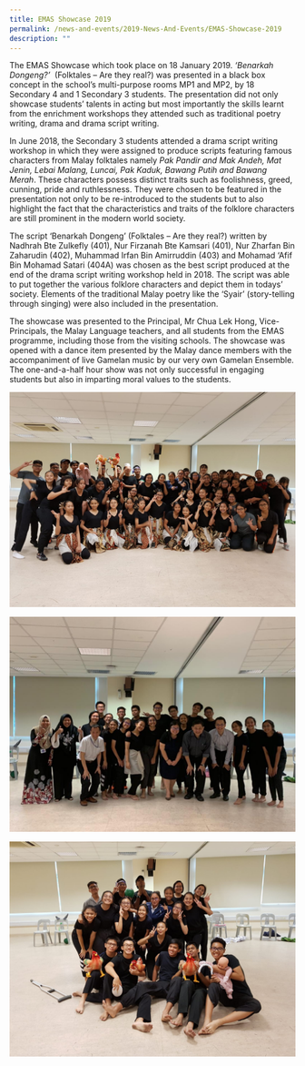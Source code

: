 ```yaml
---
title: EMAS Showcase 2019
permalink: /news-and-events/2019-News-And-Events/EMAS-Showcase-2019
description: ""
---
```



The EMAS Showcase which took place on 18 January 2019. _‘Benarkah Dongeng?’_  (Folktales – Are they real?) was presented in a black box concept in the school’s multi-purpose rooms MP1 and MP2, by 18 Secondary 4 and 1 Secondary 3 students. The presentation did not only showcase students’ talents in acting but most importantly the skills learnt from the enrichment workshops they attended such as traditional poetry writing, drama and drama script writing.  

  

In June 2018, the Secondary 3 students attended a drama script writing workshop in which they were assigned to produce scripts featuring famous characters from Malay folktales namely _Pak Pandir and Mak Andeh, Mat Jenin, Lebai Malang, Luncai, Pak Kaduk, Bawang Putih and Bawang Merah_. These characters possess distinct traits such as foolishness, greed, cunning, pride and ruthlessness. They were chosen to be featured in the presentation not only to be re-introduced to the students but to also highlight the fact that the characteristics and traits of the folklore characters are still prominent in the modern world society.

  

The script ‘Benarkah Dongeng’ (Folktales – Are they real?) written by Nadhrah Bte Zulkefly (401), Nur Firzanah Bte Kamsari (401), Nur Zharfan Bin Zaharudin (402), Muhammad Irfan Bin Amirruddin (403) and Mohamad ‘Afif Bin Mohamad Satari (404A) was chosen as the best script produced at the end of the drama script writing workshop held in 2018. The script was able to put together the various folklore characters and depict them in todays’ society. Elements of the traditional Malay poetry like the ‘Syair’ (story-telling through singing) were also included in the presentation.

  

The showcase was presented to the Principal, Mr Chua Lek Hong, Vice-Principals, the Malay Language teachers, and all students from the EMAS programme, including those from the visiting schools. The showcase was opened with a dance item presented by the Malay dance members with the accompaniment of live Gamelan music by our very own Gamelan Ensemble. The one-and-a-half hour show was not only successful in engaging students but also in imparting moral values to the students.

  

![](/images/Emas%20Showcase%20.jpeg)

![](/images/Emas%20showcase.jpeg)

![](/images/EMAS%20Showcase(1).jpeg)